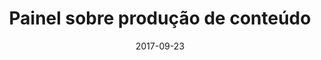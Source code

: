 ---
title:  "Painel sobre produção de conteúdo"
date:   2017-09-23
categories: [Palestra]
where: "Arte Total"
when: "2017"
---